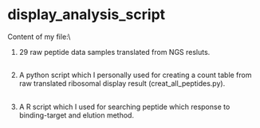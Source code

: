 # display_analysis_script
Content of my file:\
1. 29 raw peptide data samples translated from NGS resluts.
##
2. A python script which I personally used for creating a count table from raw translated ribosomal display result (creat_all_peptides.py).
##
3. A R script which I used for searching peptide which response to binding-target and elution method.
